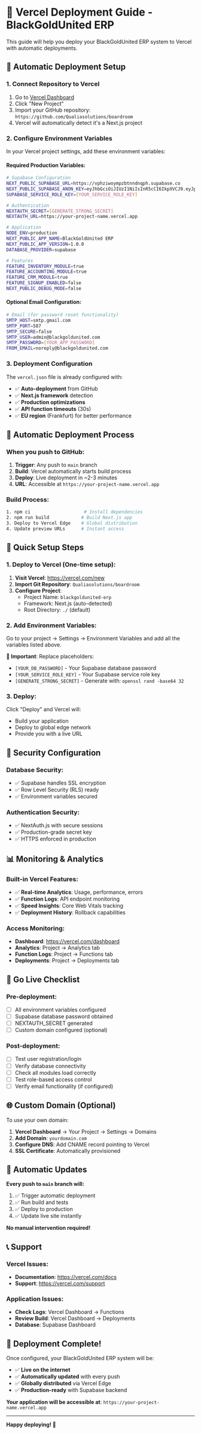 # 🚀 Vercel Deployment Guide - BlackGoldUnited ERP

This guide will help you deploy your BlackGoldUnited ERP system to Vercel with automatic deployments.

## 🔧 Automatic Deployment Setup

### 1. **Connect Repository to Vercel**

1. Go to [Vercel Dashboard](https://vercel.com/dashboard)
2. Click "New Project"
3. Import your GitHub repository: `https://github.com/Qualiasolutions/boardroom`
4. Vercel will automatically detect it's a Next.js project

### 2. **Configure Environment Variables**

In your Vercel project settings, add these environment variables:

#### **Required Production Variables:**

```bash
# Supabase Configuration
NEXT_PUBLIC_SUPABASE_URL=https://vphziwoympzbtnndnqph.supabase.co
NEXT_PUBLIC_SUPABASE_ANON_KEY=eyJhbGciOiJIUzI1NiIsInR5cCI6IkpXVCJ9.eyJpc3MiOiJzdXBhYmFzZSIsInJlZiI6InZwaHppd295bXB6YnRubmRucXBoIiwicm9sZSI6ImFub24iLCJpYXQiOjE3NTgzNjA2MTcsImV4cCI6MjA3MzkzNjYxN30.-amhXg1seYaz90SOwLqxDv8F-YbHu6Vp1mmME72xRuM
SUPABASE_SERVICE_ROLE_KEY=[YOUR_SERVICE_ROLE_KEY]

# Authentication
NEXTAUTH_SECRET=[GENERATE_STRONG_SECRET]
NEXTAUTH_URL=https://your-project-name.vercel.app

# Application
NODE_ENV=production
NEXT_PUBLIC_APP_NAME=BlackGoldUnited ERP
NEXT_PUBLIC_APP_VERSION=1.0.0
DATABASE_PROVIDER=supabase

# Features
FEATURE_INVENTORY_MODULE=true
FEATURE_ACCOUNTING_MODULE=true
FEATURE_CRM_MODULE=true
FEATURE_SIGNUP_ENABLED=false
NEXT_PUBLIC_DEBUG_MODE=false
```

#### **Optional Email Configuration:**

```bash
# Email (for password reset functionality)
SMTP_HOST=smtp.gmail.com
SMTP_PORT=587
SMTP_SECURE=false
SMTP_USER=admin@blackgoldunited.com
SMTP_PASSWORD=[YOUR_APP_PASSWORD]
FROM_EMAIL=noreply@blackgoldunited.com
```

### 3. **Deployment Configuration**

The `vercel.json` file is already configured with:

- ✅ **Auto-deployment** from GitHub
- ✅ **Next.js framework** detection
- ✅ **Production optimizations**
- ✅ **API function timeouts** (30s)
- ✅ **EU region** (Frankfurt) for better performance

## 🔄 Automatic Deployment Process

### **When you push to GitHub:**

1. **Trigger**: Any push to `main` branch
2. **Build**: Vercel automatically starts build process
3. **Deploy**: Live deployment in ~2-3 minutes
4. **URL**: Accessible at `https://your-project-name.vercel.app`

### **Build Process:**

```bash
1. npm ci                    # Install dependencies
2. npm run build            # Build Next.js app
3. Deploy to Vercel Edge    # Global distribution
4. Update preview URLs      # Instant access
```

## 🎯 Quick Setup Steps

### **1. Deploy to Vercel (One-time setup):**

1. **Visit Vercel**: https://vercel.com/new
2. **Import Git Repository**: `Qualiasolutions/boardroom`
3. **Configure Project**:
   - Project Name: `blackgoldunited-erp`
   - Framework: Next.js (auto-detected)
   - Root Directory: `./` (default)

### **2. Add Environment Variables:**

Go to your project → Settings → Environment Variables and add all the variables listed above.

**🚨 Important**: Replace placeholders:
- `[YOUR_DB_PASSWORD]` - Your Supabase database password
- `[YOUR_SERVICE_ROLE_KEY]` - Your Supabase service role key
- `[GENERATE_STRONG_SECRET]` - Generate with: `openssl rand -base64 32`

### **3. Deploy:**

Click "Deploy" and Vercel will:
- Build your application
- Deploy to global edge network
- Provide you with a live URL

## 🔐 Security Configuration

### **Database Security:**
- ✅ Supabase handles SSL encryption
- ✅ Row Level Security (RLS) ready
- ✅ Environment variables secured

### **Authentication Security:**
- ✅ NextAuth.js with secure sessions
- ✅ Production-grade secret key
- ✅ HTTPS enforced in production

## 📊 Monitoring & Analytics

### **Built-in Vercel Features:**
- ✅ **Real-time Analytics**: Usage, performance, errors
- ✅ **Function Logs**: API endpoint monitoring
- ✅ **Speed Insights**: Core Web Vitals tracking
- ✅ **Deployment History**: Rollback capabilities

### **Access Monitoring:**
- **Dashboard**: https://vercel.com/dashboard
- **Analytics**: Project → Analytics tab
- **Function Logs**: Project → Functions tab
- **Deployments**: Project → Deployments tab

## 🚀 Go Live Checklist

### **Pre-deployment:**
- [ ] All environment variables configured
- [ ] Supabase database password obtained
- [ ] NEXTAUTH_SECRET generated
- [ ] Custom domain configured (optional)

### **Post-deployment:**
- [ ] Test user registration/login
- [ ] Verify database connectivity
- [ ] Check all modules load correctly
- [ ] Test role-based access control
- [ ] Verify email functionality (if configured)

## 🌐 Custom Domain (Optional)

To use your own domain:

1. **Vercel Dashboard** → Your Project → Settings → Domains
2. **Add Domain**: `yourdomain.com`
3. **Configure DNS**: Add CNAME record pointing to Vercel
4. **SSL Certificate**: Automatically provisioned

## 🔄 Automatic Updates

**Every push to `main` branch will:**
1. ✅ Trigger automatic deployment
2. ✅ Run build and tests
3. ✅ Deploy to production
4. ✅ Update live site instantly

**No manual intervention required!**

## 📞 Support

### **Vercel Issues:**
- **Documentation**: https://vercel.com/docs
- **Support**: https://vercel.com/support

### **Application Issues:**
- **Check Logs**: Vercel Dashboard → Functions
- **Review Build**: Vercel Dashboard → Deployments
- **Database**: Supabase Dashboard

## 🎉 Deployment Complete!

Once configured, your BlackGoldUnited ERP system will be:
- ✅ **Live on the internet**
- ✅ **Automatically updated** with every push
- ✅ **Globally distributed** via Vercel Edge
- ✅ **Production-ready** with Supabase backend

**Your application will be accessible at**: `https://your-project-name.vercel.app`

---

**Happy deploying! 🚀**